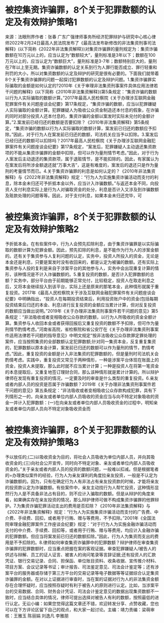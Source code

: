 # 被控集资诈骗罪，8个关于犯罪数额的认定及有效辩护策略1

来源：法眼刑界作者：张春 广东广强律师事务所经济犯罪辩护与研究中心核心律师2022年2月24日最高人民法院发布了《最高法发布新修改的非法集资刑事司法解释》(以下简称《2022年非法集资解释》)对集资诈骗罪的量刑规定为：集资诈骗数额在10万元以上的，应当认定为“数额较大”，量刑标准是3年以下；数额在100万元以上的，应当认定为“数额巨大”，量刑标准是3-7年；数额特别巨大的，量刑在7年以上至无期。集资诈骗数额的认定关系到行为人罪行能否成立、罪行轻重和刑罚的大小，所以对集资数额的认定及辩护的研究是很有必要的。下面我们就带着8个关于集资诈骗罪的问题一起探讨犯罪数额的认定及辩护问题。1.集资诈骗罪实际骗取的金额是如何认定的?2010年《关于审理非法集资刑事案件具体应用法律若干问题的解释》(以下简称《2010年非法集资解释》)第5条规定：“集资诈骗的数额以行为人实际骗取的数额计算。”2017年最高人民检察院《关于办理涉互联网金融犯罪案件有关问题座谈会纪要》第17条规定，“集资诈骗的数额，应当以犯罪嫌疑人实际骗取的金额计算。犯罪嫌疑人为吸收公众资金制造还本付息的假象，在诈骗的同时对部分投资人还本付息的，集资诈骗的金额以案发时实际未兑付的金额计算。”2.案发前已经归还的数额是否要扣除？《2010年非法集资解释》第5条规定，“集资诈骗的数额以行为人实际骗取的数额计算，案发前已归还的数额应予扣除。”因此，对于行为人在案发前已归还的数额，司法机关应当予以扣除。3.案发后已经归还的数额可以扣除吗？2017年最高人民检察院《关于办理涉互联网金融犯罪案件有关问题座谈会纪要》第17条规定，“案发后，犯罪嫌疑人主动退还集资款项的不能从集资诈骗罪的金额中扣除，但可以作为量刑情节考虑。”因此，对于行为人案发后主动退还的集资款项，属于退赃情节，是不能扣除的。因此，有家属认为在案发后将所涉金额退还就“万事大吉”，这是有难度的，案发后的退还只是作为量刑的考量情节而已。4.关于集资诈骗罪的利息是如何认定的？《2010年非法集资解释》与《2022年非法集资解释》规定：“行为人为实施集资诈骗活动而支付的利息，除本金未归还可予折抵本金以外，应当计入诈骗数额。”与返还本金不同，向投资人支付利息实际上是行为人对骗取资金的处分，利息是否计入又涉及到诈骗数额及赃款处理的问题等等。因此，对于支付利息，如果本金未归还完毕，可

# 被控集资诈骗罪，8个关于犯罪数额的认定及有效辩护策略2

予折抵本金。在有些案件中，行为人会预先扣除利息，由于集资诈骗罪是以实际骗取的数额计算为犯罪金额。因此，预先扣除的利息，是不能作为行为人的涉案金额的。还有关于集资参与人复利问题的认定，实务中，投资人所投入的资金，无论是本金还是利息，只要是案发时没有收回来的，都是认定为被骗的数额。还有实际上集资参与人投的复利是来自于涉案平台的其他参与人，实务中会出现重复计算的情形，该种情况是不计入诈骗数额的。5.重复投资的数额，是否计入犯罪数额的总额？实务中，部分平台由于前期能够正常兑付，比较稳定，投资人在取走利息之后，又将本金继续投入到该平台，实际上还是原来的那笔本金，此种情形就属于重复投资。2017年《最高人民检察院关于涉及互联网金融犯罪案件有关问题座谈会纪要》中明确指出，“投资人在每期投资结束后，利用投资账户中的资金(包括每期投资结束后归还的本金、利息)进行反复投资的金额应当累计计算，但对反复投资的数额应当做出说明。”2019年《关于办理非法集资刑事案件若干问题的意见》第5条规定：“非法吸收或者变相吸收公众存款的数额，以行为人所吸收的资金全额计算。集资参与人收回本金或者获得回报后又重复投资的数额不予扣除，但可作为量刑情节酌情考虑。”河南省高院，省检察院和省公安厅在《关于办理非法集资刑事案件适用法律若干问题的指导意见》中明文规定“按非法吸收公众存款罪定罪处理的案件，应当按照集资的全部数额认定犯罪数额;针对同一集资本金，反复重复集资的，犯罪数额以原本金计算，案发前已归还的数额可以作为量刑的情节，酌情考虑。”因此，重复投资的金额是计入非法集资的犯罪数额的，但是量刑时司法机关会酌情考虑。实践中，重复投资又常见于两种情形，一种是涉案平台体现在账面上的资金，投资人未提取，那么此时就不应当累计计算；一种是投资人在将第一笔资金的本息提取后，又重复地签订理财合同，那么该种情形就是累计计算的。所以辩护律师在发现有重复投资的情况，一定要及时的审查是什么类型的重复投资。6.亲友或者内部人员的投资是否属于诈骗数额？2019年《关于办理非法集资刑事案件若干问题的意见》第五条规定：“非法吸收或者变相吸收公众存款构成犯罪，具有下列情形之一的，向亲友或者单位内部人员吸收的资金应当与向不特定对象吸收的资金一并计入犯罪数额：(一)在向亲友或者单位内部人员吸收资金的过程中，明知亲友或者单位内部人员向不特定对象吸收资金而

# 被控集资诈骗罪，8个关于犯罪数额的认定及有效辩护策略3

予以放任的;(二)以吸收资金为目的，将社会人员吸收为单位内部人员，并向其吸收资金的;(三)向社会公开宣传，同时向不特定对象、亲友或者单位内部人员吸收资金的。”关于亲友或者内部人员的投资的数额问题，一般难以扣减。但是根据笔者的=办理类似案件的经验，行为人为亲友谋利的角度拉亲友投资，一般是不认定为诈骗数额的。因为，只有在确定行为人有非法占有亲友投资款的时候，才能将亲友的投资款认定为诈骗数额。有些案件中，亲友主动找行为人帮忙投资，这种情形显然行为人是不具备非法占有目的，则不应计入骗取的数额。但是从辩护的角度来看，如果确实存在亲友投资的情况，那么辩护律师可做不构成集资诈骗罪的他罪辩护。7.为集资诈骗犯罪活动支出的费用是否扣除？《2010年非法集资解释》与《2022年非法集资解释》规定：“行为人为实施集资诈骗活动而支付的广告费、中介费、手续费、回扣，或者用于行贿、赠与等费用，不予扣除。”2001年《全国法院审理金融犯罪案件工作座谈会纪要》规定：“对于行为人为实施金融诈骗活动而支付的中介费、手续费、回扣等，或者用于行贿、赠与等费用，均应计入金融诈骗的犯罪数额。但应当将案发前已归还的数额扣除。”因此，行为人为集资而支出的费用是不予扣除的。8.律师如何审查集资诈骗罪中的犯罪数额？辩护律师在审查集资诈骗罪的犯罪数额时，应当重点把握在案的客观证据。审查犯罪嫌疑人/被告人的供述与辩解、员工的证人证言、被害人的询问笔录等言辞证据;还有投资人的汇款凭证、银行交易记录、合同、担保函、单位账目资料、收条收据、宣传推介材料、项目方案、会议记录等书证；审计报告、司法鉴定意见、司法会计鉴定等；还有涉案平台的服务器或存储于第三方平台的交易记录等电子数据等等证据综合认定集资诈骗罪的金额。在对以上证据进行审查时，当在案的证据对行为人的非法集资金额存在合理怀疑时，应当按照存疑时有利于被告人的原则进行认定。比如，当涉案平台的交易数据、合同、财务会计凭证、司法会计鉴定意见的数据出现集资数额不一致时，应当结合具体的情况，律师可提出选择对被告人有利的数额，按照最低的进行认定。无讼小编：如果您觉得这篇文章还不错，欢迎转发分享、点赞收藏，您也可以在下方评论区留下自己的观点，和大家一起讨论。主编：靖力责编：梁萌审核：王雅玉 陈丽娟 刘逸凡 李雅朋

